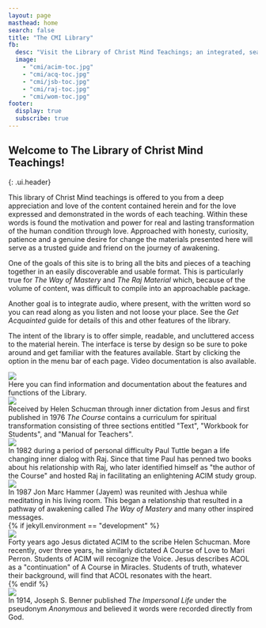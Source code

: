 ```yaml
---
layout: page
masthead: home
search: false
title: "The CMI Library"
fb:
  desc: "Visit the Library of Christ Mind Teachings; an integrated, searchable and comprehensive collection of modern day spiritual teachings."
  image:
    - "cmi/acim-toc.jpg"
    - "cmi/acq-toc.jpg"
    - "cmi/jsb-toc.jpg"
    - "cmi/raj-toc.jpg"
    - "cmi/wom-toc.jpg"
footer:
  display: true
  subscribe: true
---
```


## Welcome to The Library of Christ Mind Teachings!
{: .ui.header}

This library of Christ Mind teachings is offered to you from a deep appreciation and love of the content contained herein and for the love expressed and demonstrated in the words of each teaching. Within these words is found the motivation and power for real and lasting transformation of the human condition through love. Approached with honesty, curiosity, patience and a genuine desire for change the materials presented here will serve as a trusted guide and friend on the journey of awakening.

One of the goals of this site is to bring all the bits and pieces of a teaching together in an easily discoverable and usable format. This is particularly true for <em>The Way of Mastery</em> and <em>The Raj Material</em> which, because of the volume of content, was difficult to compile into an approachable package.

Another goal is to integrate audio, where present, with the written word so you can read along as you listen and not loose your place. See the <em>Get Acquainted</em> guide for details of this and other features of the library.

The intent of the library is to offer simple, readable, and uncluttered access to the material herein. The interface is terse by design so be sure to poke around and get familiar with the features available. Start by clicking the <i class="question icon"></i> option in the menu bar of each page. Video documentation is also available.

<div id="page-contents" class="ui three cards">
<!--
  <div class="card">
    <a id="original-edition" href="https://orig.christmind.info" class="small image" data-tooltip="Click to visit the original CMI website." data-position="bottom center">
      <img src="/public/img/cmi/orig-big.jpg">
    </a>
    <div class="content">
      <div class="description">
        This is the <em>Original Edition</em> of the Library still available during the transition to the new site.
      </div>
    </div>
  </div>
  -->
  <div class="card">
    <a id="get-acquainted" href="#" data-book="acq" class="toc-modal-open image" data-tooltip="Click to view the Getting Acquainted table of contents." data-position="bottom center">
      <img src="/public/img/cmi/acq-big.jpg">
    </a>
    <div class="content">
      <div class="description">
        Here you can find information and documentation about the features and functions of the Library.
      </div>
    </div>
  </div>
  <div class="card">
    <a id="acim-christmind-info" href="/t/acim/" class="image" data-tooltip="Click to view the ACIM Sparkly Edition." data-position="bottom center">
      <img src="/public/img/cmi/acim-big.jpg">
    </a>
    <div class="content">
      <div class="description">
        Received by Helen Schucman through inner dictation from Jesus and first published in 1976 <em>The Course</em> contains a curriculum for spiritual transformation consisting of three sections entitled "Text", "Workbook for Students", and "Manual for Teachers".
      </div>
    </div>
  </div>
  <div class="card">
    <a id="raj-christmind-info" href="/t/raj/" class="image" data-tooltip="Click to view the Raj Material." data-position="bottom center">
      <img src="/public/img/cmi/raj-big.jpg">
    </a>
    <div class="content">
      <div class="description">
        In 1982 during a period of personal difficulty Paul Tuttle began a life changing inner dialog with Raj. Since that time Paul has penned two books about his relationship with Raj, who later identified himself as "the author of the Course" and hosted Raj in facilitating an enlightening ACIM study group.
      </div>
    </div>
  </div>
  <div class="card">
    <a id="wom-christmind-info" href="/t/wom/" class="image" data-tooltip="Click to view the Way of Mastery." data-position="bottom center">
      <img src="/public/img/cmi/wom-big.jpg">
    </a>
    <div class="content">
      <div class="description">
        In 1987 Jon Marc Hammer (Jayem) was reunited with Jeshua while meditating in his living room. This began a relationship that resulted in a pathway of awakening called <em>The Way of Mastery</em> and many other inspired messages.
      </div>
    </div>
  </div>
  {% if jekyll.environment == "development" %}
  <div class="card">
    <a id="acol-christmind-info" href="/t/acol/" class="image" data-tooltip="Click to view A Course Of Love" data-position="bottom center">
      <img src="/public/img/cmi/acol2-big.jpg">
    </a>
    <div class="content">
      <div class="description">
        Forty years ago Jesus dictated ACIM to the scribe Helen Schucman. More recently, over three years, he similarly dictated A Course of Love to Mari Perron. Students of ACIM will recognize the Voice. Jesus describes ACOL as a "continuation" of A Course in Miracles. Students of truth, whatever their background, will find that ACOL resonates with the heart.
      </div>
    </div>
  </div>
  {% endif %}
  <div class="card">
    <a id="jsb-christmind-info" href="/t/jsb/" class="image" data-tooltip="Click to view The Impersonal Life." data-position="bottom center">
      <img src="/public/img/cmi/jsb-big.jpg">
    </a>
    <div class="content">
      <div class="description">
        In 1914, Joseph S. Benner published <em>The Impersonal Life</em> under the pseudonym <em>Anonymous</em> and believed it words were recorded directly from God.
      </div>
    </div>
  </div>
</div>

